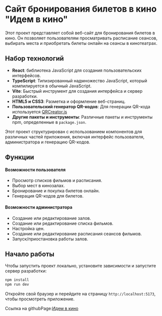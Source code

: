 # Сайт бронирования билетов в кино "Идем в кино"

Этот проект представляет собой веб-сайт для бронирования билетов в кино. Он позволяет пользователям просматривать расписание сеансов, выбирать места и приобретать билеты онлайн на сеансы в кинотеатрах.

## Набор технологий

- **React**: библиотека JavaScript для создания пользовательских интерфейсов.
- **TypeScript**: Типизированный надмножество JavaScript, который компилируется в обычный JavaScript.
- **Vite**: Быстрый инструмент для создания интерфейса и сервер разработки.
- **HTML5 и CSS3**: Разметка и оформление веб-страниц.
- **Пользовательский генератор QR-кодов**: Для генерации QR-кода используется [QRCreator.js](https://github.com/slesareva-gala/QR-Code)
- **Другие пакеты и инструменты**: Различные пакеты и инструменты npm, определенные в `package.json`.

Этот проект структурирован с использованием компонентов для различных частей приложения, включая интерфейс пользователя, администратора и генерацию QR-кодов.

## Функции

#### Возможности пользователя
- Просмотр списков фильмов и расписания.
- Выбор мест в кинозалах.
- Бронирование и покупка билетов онлайн.
- Генерация QR-кодов для билетов.

#### Возможности администратора
- Создание или редактирование залов.
- Создание или редактирование списка фильмов.
- Настройка цен.
- Создание или редактирование расписания сеансов фильмов.
- Запуск/приостановка работы залов.

## Начало работы

Чтобы запустить проект локально, установите зависимости и запустите сервер разработки:

```bash
npm install
npm run dev
```

Откройте свой браузер и перейдите на страницу `http://localhost:5173`, чтобы просмотреть приложение.

Ссылка на githubPage:[Идем в кино](https://kirsk077.github.io/BookingMovie/)